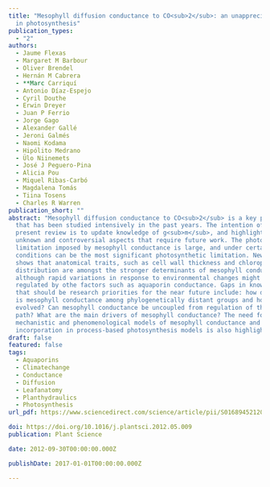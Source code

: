 ```yaml
---
title: "Mesophyll diffusion conductance to CO<sub>2</sub>: an unappreciated central player
  in photosynthesis"
publication_types:
  - "2"
authors:
  - Jaume Flexas
  - Margaret M Barbour
  - Oliver Brendel
  - Hernán M Cabrera
  - **Marc Carriquí
  - Antonio Díaz-Espejo
  - Cyril Douthe
  - Erwin Dreyer
  - Juan P Ferrio
  - Jorge Gago
  - Alexander Gallé
  - Jeroni Galmés
  - Naomi Kodama
  - Hipólito Medrano
  - Ülo Niinemets
  - José J Peguero-Pina
  - Alicia Pou
  - Miquel Ribas-Carbó
  - Magdalena Tomás
  - Tiina Tosens
  - Charles R Warren
publication_short: ""
abstract: "Mesophyll diffusion conductance to CO<sub>2</sub> is a key photosynthetic trait
  that has been studied intensively in the past years. The intention of the
  present review is to update knowledge of g<sub>m</sub>, and highlight the important
  unknown and controversial aspects that require future work. The photosynthetic
  limitation imposed by mesophyll conductance is large, and under certain
  conditions can be the most significant photosynthetic limitation. New evidence
  shows that anatomical traits, such as cell wall thickness and chloroplast
  distribution are amongst the stronger determinants of mesophyll conductance,
  although rapid variations in response to environmental changes might be
  regulated by othe factors such as aquaporin conductance. Gaps in knowledge
  that should be research priorities for the near future include: how different
  is mesophyll conductance among phylogenetically distant groups and how has it
  evolved? Can mesophyll conductance be uncoupled from regulation of the water
  path? What are the main drivers of mesophyll conductance? The need for
  mechanistic and phenomenological models of mesophyll conductance and its
  incorporation in process-based photosynthesis models is also highlighted."
draft: false
featured: false
tags:
  - Aquaporins
  - Climatechange
  - Conductance
  - Diffusion
  - Leafanatomy
  - Planthydraulics
  - Photosynthesis
url_pdf: https://www.sciencedirect.com/science/article/pii/S0168945212001069

doi: https://doi.org/10.1016/j.plantsci.2012.05.009
publication: Plant Science

date: 2012-09-30T00:00:00.000Z

publishDate: 2017-01-01T00:00:00.000Z

---
```

